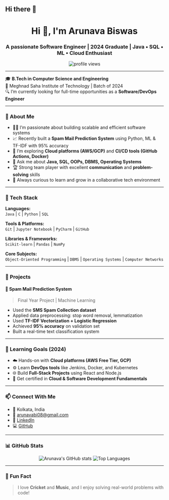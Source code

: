 ## Hi there 👋
<h1 align="center">Hi 👋, I'm Arunava Biswas</h1>
<h3 align="center">A passionate Software Engineer | 2024 Graduate | Java • SQL • ML • Cloud Enthusiast</h3>

<p align="center">
  <img src="https://komarev.com/ghpvc/?username=Arunava6171&label=Profile%20views&color=0e75b6&style=flat" alt="profile views" />
</p>

---

🎓 **B.Tech in Computer Science and Engineering**  
📍 Meghnad Saha Institute of Technology | Batch of 2024  
🔍 I’m currently looking for full-time opportunities as a **Software/DevOps Engineer**

---

### 🚀 About Me
- 👨‍💻 I’m passionate about building scalable and efficient software systems
- 📈 Recently built a **Spam Mail Prediction System** using Python, ML & TF-IDF with 95% accuracy
- 🌱 I’m exploring **Cloud platforms (AWS/GCP)** and **CI/CD tools (GitHub Actions, Docker)**
- 💬 Ask me about **Java, SQL, OOPs, DBMS, Operating Systems**
- 🏆 Strong team player with excellent **communication** and **problem-solving** skills
- 🧠 Always curious to learn and grow in a collaborative tech environment

---

### 🧠 Tech Stack
**Languages:**  
`Java` | `C` | `Python` | `SQL`  

**Tools & Platforms:**  
`Git` | `Jupyter Notebook` | `PyCharm` | `GitHub`  

**Libraries & Frameworks:**  
`Scikit-learn` | `Pandas` | `NumPy`  

**Core Subjects:**  
`Object-Oriented Programming` | `DBMS` | `Operating Systems` | `Computer Networks`

---

### 📂 Projects

#### 📌 Spam Mail Prediction System  
> Final Year Project | Machine Learning  
- Used the **SMS Spam Collection dataset**
- Applied data preprocessing: stop word removal, lemmatization
- Used **TF-IDF Vectorization + Logistic Regression**
- Achieved **95% accuracy** on validation set
- Built a real-time text classification system

---

### 🌱 Learning Goals (2024)
- ☁️ Hands-on with **Cloud platforms (AWS Free Tier, GCP)**
- ⚙️ Learn **DevOps tools** like Jenkins, Docker, and Kubernetes
- 🌐 Build **Full-Stack Projects** using React and Node.js
- 📜 Get certified in **Cloud & Software Development Fundamentals**

---

### 📫 Connect With Me
- 📍 Kolkata, India  
- 📧 arunavabi08@gmail.com  
- 🔗 [LinkedIn](https://www.linkedin.com/in/arunava-biswas972/)  
- 💻 [GitHub](https://github.com/Arunava6171)

---

### 📊 GitHub Stats

<p align="center">
  <img src="https://github-readme-stats.vercel.app/api?username=Arunava6171&show_icons=true&theme=radical" alt="Arunava's GitHub stats" />
  <img src="https://github-readme-stats.vercel.app/api/top-langs/?username=Arunava6171&layout=compact&theme=radical" alt="Top Languages" />
</p>

---

### 🎯 Fun Fact
> I love **Cricket** and **Music**, and I enjoy solving real-world problems with code!

